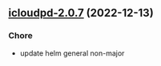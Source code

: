 

## [icloudpd-2.0.7](https://github.com/truecharts/charts/compare/icloudpd-2.0.6...icloudpd-2.0.7) (2022-12-13)

### Chore

- update helm general non-major
  
  